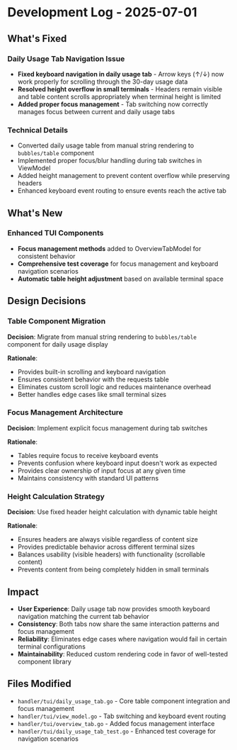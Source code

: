 # Development Log - 2025-07-01

## What's Fixed

### Daily Usage Tab Navigation Issue
- **Fixed keyboard navigation in daily usage tab** - Arrow keys (↑/↓) now work properly for scrolling through the 30-day usage data
- **Resolved height overflow in small terminals** - Headers remain visible and table content scrolls appropriately when terminal height is limited
- **Added proper focus management** - Tab switching now correctly manages focus between current and daily usage tabs

### Technical Details
- Converted daily usage table from manual string rendering to `bubbles/table` component
- Implemented proper focus/blur handling during tab switches in ViewModel
- Added height management to prevent content overflow while preserving headers
- Enhanced keyboard event routing to ensure events reach the active tab

## What's New

### Enhanced TUI Components
- **Focus management methods** added to OverviewTabModel for consistent behavior
- **Comprehensive test coverage** for focus management and keyboard navigation scenarios
- **Automatic table height adjustment** based on available terminal space

## Design Decisions

### Table Component Migration
**Decision**: Migrate from manual string rendering to `bubbles/table` component for daily usage display

**Rationale**: 
- Provides built-in scrolling and keyboard navigation
- Ensures consistent behavior with the requests table
- Eliminates custom scroll logic and reduces maintenance overhead
- Better handles edge cases like small terminal sizes

### Focus Management Architecture
**Decision**: Implement explicit focus management during tab switches

**Rationale**:
- Tables require focus to receive keyboard events
- Prevents confusion where keyboard input doesn't work as expected
- Provides clear ownership of input focus at any given time
- Maintains consistency with standard UI patterns

### Height Calculation Strategy
**Decision**: Use fixed header height calculation with dynamic table height

**Rationale**:
- Ensures headers are always visible regardless of content size
- Provides predictable behavior across different terminal sizes
- Balances usability (visible headers) with functionality (scrollable content)
- Prevents content from being completely hidden in small terminals

## Impact

- **User Experience**: Daily usage tab now provides smooth keyboard navigation matching the current tab behavior
- **Consistency**: Both tabs now share the same interaction patterns and focus management
- **Reliability**: Eliminates edge cases where navigation would fail in certain terminal configurations
- **Maintainability**: Reduced custom rendering code in favor of well-tested component library

## Files Modified

- `handler/tui/daily_usage_tab.go` - Core table component integration and focus management
- `handler/tui/view_model.go` - Tab switching and keyboard event routing
- `handler/tui/overview_tab.go` - Added focus management interface
- `handler/tui/daily_usage_tab_test.go` - Enhanced test coverage for navigation scenarios